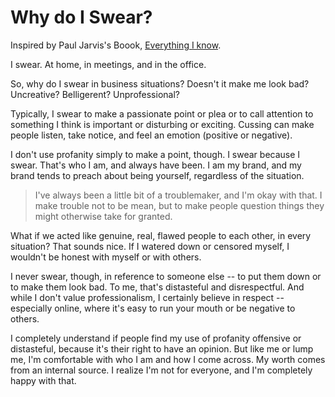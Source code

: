 # Why do I Swear?

Inspired by Paul Jarvis's Boook, [Everything I know](https://www.amazon.com/Everything-I-Know-Paul-Jarvis-ebook/dp/B00GRBIFH6).

I swear. At home, in meetings, and in the office.

So, why do I swear in business situations? Doesn't it make me look bad? Uncreative? Belligerent? Unprofessional?

Typically, I swear to make a passionate point or plea or to call attention to something I think is important or disturbing or exciting. Cussing can make people listen, take notice, and feel an emotion (positive or negative).

I don't use profanity simply to make a point, though. I swear because I swear. That's who I am, and always have been. I am my brand, and my brand tends to preach about being yourself, regardless of the situation.

> I've always been a little bit of a troublemaker, and I'm okay with that. I make trouble not to be mean, but to make people question things they might otherwise take for granted.

What if we acted like genuine, real, flawed people to each other, in every situation? That sounds nice. If I watered down or censored myself, I wouldn't be honest with myself or with others.

I never swear, though, in reference to someone else -- to put them down or to make them look bad. To me, that's distasteful and disrespectful. And while I don't value professionalism, I certainly believe in respect -- especially online, where it's easy to run your mouth or be negative to others.

I completely understand if people find my use of profanity offensive or distasteful, because it's their right to have an opinion. But like me or lump me, I'm comfortable with who I am and how I come across. My worth comes from an internal source. I realize I'm not for everyone, and I'm completely happy with that.
